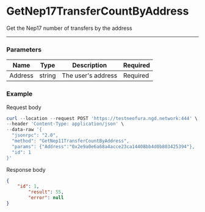 # GetNep17TransferCountByAddress
Get the Nep17 number of transfers by the address
<hr>

### Parameters

|    Name    | Type | Description | Required |
| ---------- | --- |    ------    | ----|
| Address     | string|  The user's address| Required |


### Example

Request body

```powershell
curl --location --request POST 'https://testneofura.ngd.network:444' \
--header 'Content-Type: application/json' \
--data-raw '{
  "jsonrpc": "2.0",
  "method": "GetNep11TransferCountByAddress",
  "params": {"Address":"0x2e9a0e6a68a4acce23ca14408bb4d0b803425394"},
  "id": 1
}'
```

Response body

```json
{
    "id": 1,
        "result": 55,
        "error": null
}
```
